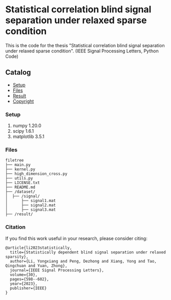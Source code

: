 # Statistical correlation blind signal separation under relaxed sparse condition

This is the code for the thesis "Statistical correlation blind signal separation under relaxed sparse condition". (IEEE Signal Processing Letters, Python Code)
 
## Catalog

- [Setup](#(Setup))
- [Files](#Files)
- [Result](#Result)
- [Copyright](#Copyright)

### Setup

1. numpy        1.20.0
2. scipy        1.6.1
3. matplotlib   3.5.1

### Files

```
filetree 
├── main.py
├── kernel.py
├── high_dimension_cross.py
├── utils.py
├── LICENSE.txt
├── README.md
├── /dataset/
│  ├── /signal/
│      ├── signal1.mat
│      ├── signal2.mat
│      ├── signal3.mat
├── /result/

```

### Citation
If you find this work useful in your research, please consider citing:

```
@article{li2023statistically,
  title={Statistically dependent blind signal separation under relaxed sparsity},
  author={Li, Yongxiang and Peng, Dezhong and Xiang, Yong and Tao, Qingchuan and Yuan, Zhong},
  journal={IEEE Signal Processing Letters},
  volume={30},
  pages={598--602},
  year={2023},
  publisher={IEEE}
}
```

